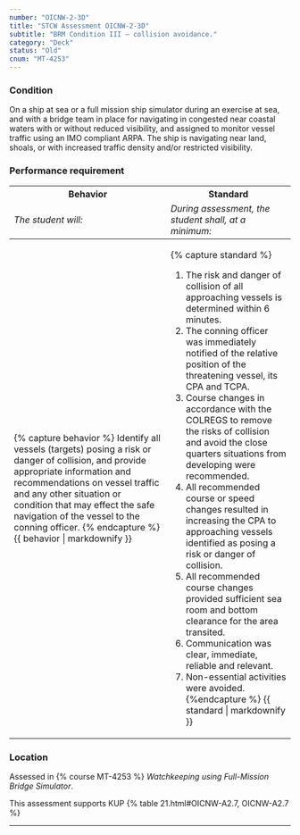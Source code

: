 ```yaml
---
number: "OICNW-2-3D"
title: "STCW Assessment OICNW-2-3D"
subtitle: "BRM Condition III – collision avoidance."
category: "Deck"
status: "Old"
cnum: "MT-4253"
---
```

### Condition

On a ship at sea or a full mission ship simulator during an exercise at sea, and with a bridge team in place for navigating in congested near coastal waters with or without reduced visibility, and assigned to monitor vessel traffic using an IMO compliant ARPA. The ship is navigating near land, shoals, or with increased traffic density and/or restricted visibility.

### Performance requirement 

<table width='100%' class='Guidelines'>
 <thead>
 <tr>
     <th class='thirty'>Behavior</th>
     <th class='seventy'>Standard</th>
 </tr>
 <tr>
     <td><em>The student will:</em></td>
     <td><em>During assessment, the student shall, at a minimum:</em></td>
 </tr>
 </thead>
 <tbody>
 

<tr><td>

{% capture behavior %}
Identify all vessels (targets) posing a risk or danger of collision, and provide appropriate information and recommendations on vessel traffic and any other situation or condition that may effect the safe navigation of the vessel to the conning officer.
{% endcapture %}
{{ behavior | markdownify }}

</td><td>

{% capture standard %}
1. The risk and danger of collision of all approaching vessels is determined within 6 minutes.
2. The conning officer was immediately notified of the relative position of the threatening vessel, its CPA and TCPA.
3. Course changes in accordance with the COLREGS to remove the risks of collision and avoid the close quarters situations from developing were recommended.
4. All recommended course or speed changes resulted in increasing the CPA to approaching vessels identified as posing a risk or danger of collision.
5. All recommended course changes provided sufficient sea room and bottom clearance for the area transited.
6. Communication was clear, immediate, reliable and relevant.
7. Non-essential activities were avoided.
{%endcapture %}
{{ standard | markdownify }}

</td></tr>



 </tbody>
 </table>

### Location

Assessed in  {% course  MT-4253 %}  *Watchkeeping using Full-Mission Bridge Simulator*.

This assessment supports KUP {% table 21.html#OICNW-A2.7, OICNW-A2.7 %}

***

